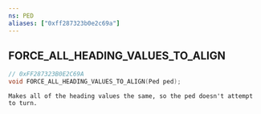 ```yaml
---
ns: PED
aliases: ["0xff287323b0e2c69a"]
---
```

## FORCE_ALL_HEADING_VALUES_TO_ALIGN

```c
// 0xFF287323B0E2C69A
void FORCE_ALL_HEADING_VALUES_TO_ALIGN(Ped ped);
```

```
Makes all of the heading values the same, so the ped doesn't attempt to turn.
```
